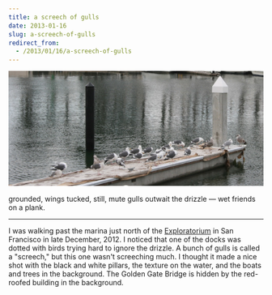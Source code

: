 ```yaml
---
title: a screech of gulls
date: 2013-01-16
slug: a-screech-of-gulls
redirect_from:
  - /2013/01/16/a-screech-of-gulls
---
```

<img src="assets/a-screech-of-gulls.jpg" />
<p class="haiku">grounded, wings tucked, still,
mute gulls outwait the drizzle &mdash;
wet friends on a plank.</p>

<hr />

I was walking past the marina just north of the <a class="zem_slink" title="Exploratorium" href="http://maps.google.com/maps?ll=37.8027777778,-122.448333333&spn=0.01,0.01&q=37.8027777778,-122.448333333 (Exploratorium)&t=h" target="_blank" rel="geolocation">Exploratorium</a> in San Francisco in late December, 2012. I noticed that one of the docks was dotted with birds trying hard to ignore the drizzle. A bunch of gulls is called a "screech," but this one wasn't screeching much. I thought it made a nice shot with the black and white pillars, the texture on the water, and the boats and trees in the background. The Golden Gate Bridge is hidden by the red-roofed building in the background.